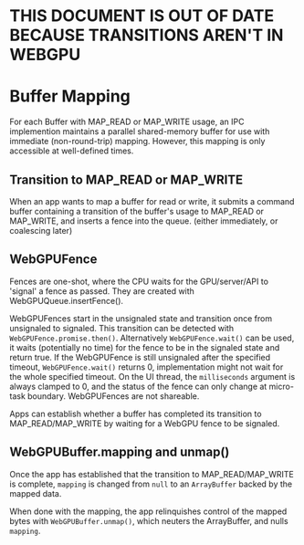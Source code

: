 # THIS DOCUMENT IS OUT OF DATE BECAUSE TRANSITIONS AREN'T IN WEBGPU

# Buffer Mapping

For each Buffer with MAP_READ or MAP_WRITE usage, an IPC implemention maintains
a parallel shared-memory buffer for use with immediate (non-round-trip) mapping.
However, this mapping is only accessible at well-defined times.

## Transition to MAP_READ or MAP_WRITE

When an app wants to map a buffer for read or write, it submits a command buffer
containing a transition of the buffer's usage to MAP_READ or MAP_WRITE, and
inserts a fence into the queue. (either immediately, or coalescing later)

## WebGPUFence

Fences are one-shot, where the CPU waits for the GPU/server/API to 'signal'
a fence as passed. They are created with WebGPUQueue.insertFence().

WebGPUFences start in the unsignaled state and transition once from unsignaled to signaled.
This transition can be detected with `WebGPUFence.promise.then()`.
Alternatively `WebGPUFence.wait()` can be used, it waits (potentially no time) for the fence to be in the signaled state and return true.
If the WebGPUFence is still unsignaled after the specified timeout, `WebGPUFence.wait()` returns 0, implementation might not wait for the whole specified timeout.
On the UI thread, the `milliseconds` argument is always clamped to 0, and the status of the fence can only change at micro-task boundary.
WebGPUFences are not shareable.

Apps can establish whether a buffer has completed its transition to
MAP_READ/MAP_WRITE by waiting for a WebGPU fence to be signaled.

## WebGPUBuffer.mapping and unmap()

Once the app has established that the transition to MAP_READ/MAP_WRITE is
complete, `mapping` is changed from `null` to an `ArrayBuffer` backed by the
mapped data.

When done with the mapping, the app relinquishes control of the mapped bytes
with `WebGPUBuffer.unmap()`, which neuters the ArrayBuffer, and nulls `mapping`.
